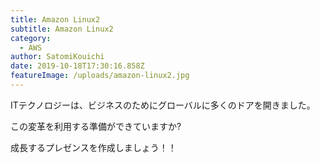 ```yaml
---
title: Amazon Linux2
subtitle: Amazon Linux2
category:
  - AWS
author: SatomiKouichi
date: 2019-10-18T17:30:16.858Z
featureImage: /uploads/amazon-linux2.jpg
---
```

ITテクノロジーは、ビジネスのためにグローバルに多くのドアを開きました。

この変革を利用する準備ができていますか?

成長するプレゼンスを作成しましょう！！
